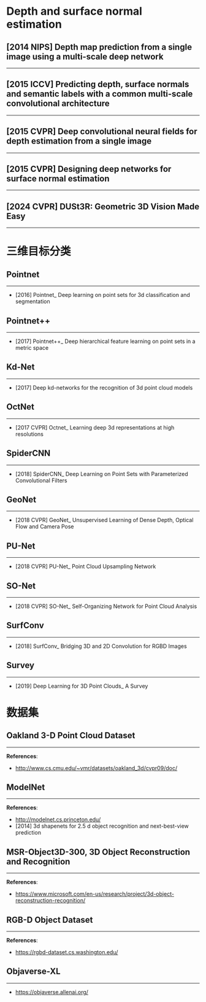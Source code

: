 # Depth and surface normal estimation

## [2014 NIPS] Depth map prediction from a single image using a multi-scale deep network
---

## [2015 ICCV] Predicting depth, surface normals and semantic labels with a common multi-scale convolutional architecture
---

## [2015 CVPR] Deep convolutional neural fields for depth estimation from a single image
---

## [2015 CVPR] Designing deep networks for surface normal estimation
---

## [2024 CVPR] DUSt3R: Geometric 3D Vision Made Easy
---


# 三维目标分类

## Pointnet
---
- [2016] Pointnet_ Deep learning on point sets for 3d classification and segmentation

## Pointnet++
---
- [2017] Pointnet++_ Deep hierarchical feature learning on point sets in a metric space

## Kd-Net
---
- [2017] Deep kd-networks for the recognition of 3d point cloud models

## OctNet
---
- [2017 CVPR] Octnet_ Learning deep 3d representations at high resolutions

## SpiderCNN
---
- [2018] SpiderCNN_ Deep Learning on Point Sets with Parameterized Convolutional Filters

## GeoNet
---
- [2018 CVPR] GeoNet_ Unsupervised Learning of Dense Depth, Optical Flow and Camera Pose

## PU-Net
---
- [2018 CVPR] PU-Net_ Point Cloud Upsampling Network

## SO-Net
---
- [2018 CVPR] SO-Net_ Self-Organizing Network for Point Cloud Analysis

## SurfConv
---
- [2018] SurfConv_ Bridging 3D and 2D Convolution for RGBD Images

## Survey
---
- [2019] Deep Learning for 3D Point Clouds_ A Survey


# 数据集

## Oakland 3-D Point Cloud Dataset
---
**References**:
- http://www.cs.cmu.edu/~vmr/datasets/oakland_3d/cvpr09/doc/

## ModelNet
----
**References**:
- http://modelnet.cs.princeton.edu/
- [2014] 3d shapenets for 2.5 d object recognition and next-best-view prediction

## MSR-Object3D-300, 3D Object Reconstruction and Recognition
---
**References**:
- https://www.microsoft.com/en-us/research/project/3d-object-reconstruction-recognition/

## RGB-D Object Dataset
---
**References**:
- https://rgbd-dataset.cs.washington.edu/

## Objaverse-XL
----
- https://objaverse.allenai.org/
